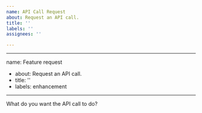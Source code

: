 ```yaml
---
name: API Call Request
about: Request an API call.
title: ''
labels: ''
assignees: ''

---
```


---
name: Feature request
- about: Request an API call.
- title: ''
- labels: enhancement

---

What do you want the API call to do?
